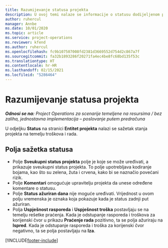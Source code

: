 ```yaml
---
title: Razumijevanje statusa projekta
description: U ovoj temi nalaze se informacije o statusu dodijeljenom projektima u aplikaciji Dynamics 365 Project Operations.
author: ruhercul
manager: Annbe
ms.date: 10/01/2020
ms.topic: article
ms.service: project-operations
ms.reviewer: kfend
ms.author: ruhercul
ms.openlocfilehash: fc9b107507008fd2381d3669552d754d2c867a7f
ms.sourcegitcommit: fa32b1893286f20271fa4ec4be8fc68bd135f53c
ms.translationtype: HT
ms.contentlocale: hr-HR
ms.lasthandoff: 02/15/2021
ms.locfileid: "5286464"
---
```

# <a name="understand-project-status"></a>Razumijevanje statusa projekta

_**Odnosi se na:** Project Operations za scenarije temeljene na resursima / bez zaliha, jednostavna implementacija – poslovanje putem predračuna_


U odjeljku **Status** na stranici **Entitet projekta** nalazi se sažetak stanja projekta na temelju troškova i rada.


## <a name="status-summary-fields"></a>Polja sažetka statusa

- Polje **Sveukupni status projekta** polje je koje se može uređivati, a prikazuje sveukupni status projekta. To polje upotrebljava kodiranje bojama, kao što su zelena, žuta i crvena, kako bi se naznačio povećani rizik. 
- Polje **Komentari** omogućuje upravitelju projekta da unese određene komentare o statusu. 
- Polje **Status ažuriran dana** nije moguće uređivati. Vrijednost u ovom polju vremenska je oznaka koja pokazuje kada je status zadnji put ažuriran.
- Polja **Uspješnost rasporeda** i **Uspješnost troška** postavljaju se na temelju rešetke praćenja. Kada je odstupanje rasporeda i troškova za korijenski čvor u prikazu **Praćenje rada** pozitivno, ta se polja ažuriraju na **Ispred**. Kada je odstupanje rasporeda i troška za korijenski čvor negativno, ta se polja postavljaju na **Iza**.


[!INCLUDE[footer-include](../includes/footer-banner.md)]